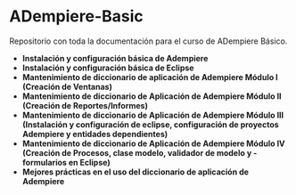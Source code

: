# ADempiere-Basic

Repositorio con toda la documentación para el curso de ADempiere Básico.

- **Instalación y configuración básica de Adempiere**
- **Instalación y configuración básica de Eclipse**
- **Mantenimiento de diccionario de aplicación de Adempiere Módulo I (Creación de Ventanas)**
- **Mantenimiento de diccionario de Aplicación de Adempiere Módulo II (Creación de Reportes/Informes)**
- **Mantenimiento de diccionario de Aplicación de Adempiere Módulo III (Instalación y configuración de eclipse, configuración de proyectos Adempiere y entidades dependientes)**
- **Mantenimiento de diccionario de Aplicación de Adempiere Módulo IV (Creación de Procesos, clase modelo, validador de modelo y - formularios en Eclipse)**
- **Mejores prácticas en el uso del diccionario de aplicación de Adempiere**

